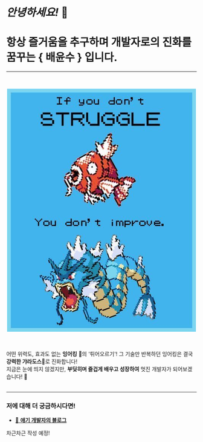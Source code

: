 # _안녕하세요!_ :raised_hands:

# 항상 즐거움을 추구하며 개발자로의 진화를 꿈꾸는 { 배윤수 } 입니다.
---

<br>

<p align="center"><img src="img/11.jpg"></p><br>

어떤 위력도, 효과도 없는 **잉어킹** :tropical_fish:의 '튀어오르기'! 그 기술만 반복하던 잉어킹은 결국 **강력한 갸라도스**:whale2:로 진화합니다!<br>
지금은 눈에 띄지 않겠지만, **부딪히며 즐겁게 배우고 성장하여** 멋진 개발자가 되어보겠습니다! :rocket:<br>
<br>

---

### 저에 대해 더 궁금하시다면!

- [:baby: **애기 개발자의 블로그**](https://velog.io/@shitaikoto)

차근차근 작성 예정!
